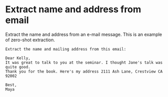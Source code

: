 # Extract name and address from email

Extract the name and address from an e-mail message. This is an example of zero-shot extraction.

```text
Extract the name and mailing address from this email:

Dear Kelly,
It was great to talk to you at the seminar. I thought Jane's talk was quite good.
Thank you for the book. Here's my address 2111 Ash Lane, Crestview CA 92002

Best,
Maya
```
